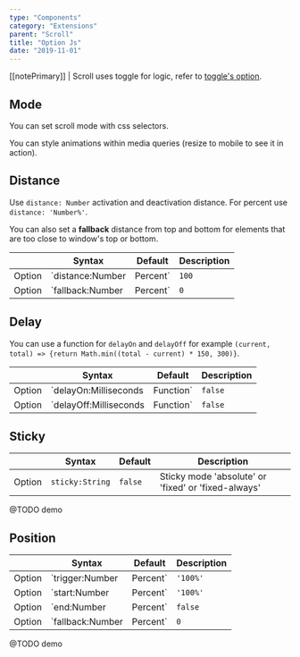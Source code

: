 ```yaml
---
type: "Components"
category: "Extensions"
parent: "Scroll"
title: "Option Js"
date: "2019-11-01"
---
```


[[notePrimary]]
| Scroll uses toggle for logic, refer to [toggle's option](/components/core/toggle/option-js).

## Mode

You can set scroll mode with css selectors.

<demo>
  <div class="gatsby_demo_item" data-iframe="iframe/components/extensions/scroll/mode-infinite">
  </div>
  <div class="gatsby_demo_item" data-iframe="iframe/components/extensions/scroll/mode-once">
  </div>
  <div class="gatsby_demo_item" data-iframe="iframe/components/extensions/scroll/mode-inside">
  </div>
  <div class="gatsby_demo_item" data-iframe="iframe/components/extensions/scroll/mode-outside">
  </div>
  <div class="gatsby_demo_item" data-iframe="iframe/components/extensions/scroll/mode-outside-once">
  </div>
  <div class="gatsby_demo_item" data-iframe="iframe/components/extensions/scroll/mode-responsive">
    <div class="gatsby_demo_text">
      You can style animations within media queries (resize to mobile to see it in action).
    </div>
  </div>
</demo>

## Distance

Use `distance: Number` activation and deactivation distance. For percent use `distance: 'Number%'`.

You can also set a **fallback** distance from top and bottom for elements that are too close to window's top or bottom.

<div class="table-scroll">

|                         | Syntax                                    | Default                       | Description                   |
| ----------------------- | ----------------------------------------- | ----------------------------- | ----------------------------- |
| Option                  | `distance:Number|Percent`                          | `100`        | Activation distance from window's top and bottom            |
| Option                  | `fallback:Number|Percent`                          | `0`        | Fallback distance when too close to the start and end of the page            |

</div>

<demo>
  <div class="gatsby_demo_item" data-iframe="iframe/components/extensions/scroll/distance">
  </div>
</demo>

## Delay

You can use a function for `delayOn` and `delayOff` for example `(current, total) => {return Math.min((total - current) * 150, 300)}`.

<div class="table-scroll">

|                         | Syntax                                    | Default                       | Description                   |
| ----------------------- | ----------------------------------------- | ----------------------------- | ----------------------------- |
| Option                  | `delayOn:Milliseconds|Function`                          | `false`        | Activation delay            |
| Option                  | `delayOff:Milliseconds|Function`                          | `false`        | Deactivation delay            |

</div>
<demo>
  <div class="gatsby_demo_item" data-iframe="iframe/components/extensions/scroll/delay">
  </div>
</demo>

## Sticky

<div class="table-scroll">

|                         | Syntax                                    | Default                       | Description                   |
| ----------------------- | ----------------------------------------- | ----------------------------- | ----------------------------- |
| Option                  | `sticky:String`                          | `false`        | Sticky mode 'absolute' or 'fixed' or 'fixed-always'            |

</div>

@TODO demo

## Position

<div class="table-scroll">

|                         | Syntax                                    | Default                       | Description                   |
| ----------------------- | ----------------------------------------- | ----------------------------- | ----------------------------- |
| Option                  | `trigger:Number|Percent`                          | `'100%'`        | Activation trigger distance viewport's top and bottom            |
| Option                  | `start:Number|Percent`                          | `'100%'`        | Activation start distance viewport's top and bottom           |
| Option                  | `end:Number|Percent`                          | `false`        | Activation end distance viewport's top and bottom            |
| Option                  | `fallback:Number|Percent`                          | `0`        | Fallback distance when too close to the start and end of the page            |

</div>

@TODO demo
